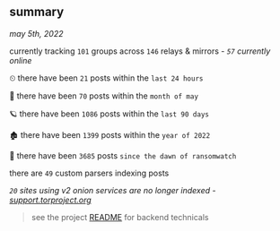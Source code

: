
## summary
_may 5th, 2022_

currently tracking `101` groups across `146` relays & mirrors - _`57` currently online_

⏲ there have been `21` posts within the `last 24 hours`

🦈 there have been `70` posts within the `month of may`

🪐 there have been `1086` posts within the `last 90 days`

🏚 there have been `1399` posts within the `year of 2022`

🦕 there have been `3685` posts `since the dawn of ransomwatch`

there are `49` custom parsers indexing posts

_`20` sites using v2 onion services are no longer indexed - [support.torproject.org](https://support.torproject.org/onionservices/v2-deprecation/)_

> see the project [README](https://github.com/thetanz/ransomwatch#ransomwatch--) for backend technicals

